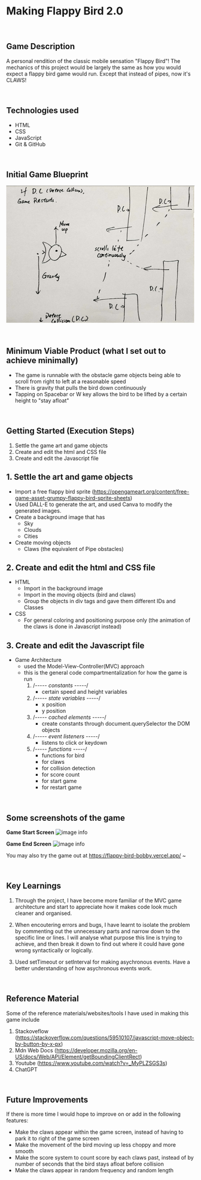 # Making Flappy Bird 2.0

<br>

## Game Description 
A personal rendition of the classic mobile sensation "Flappy Bird"! The mechanics of this project would be largely the same as how you would expect a flappy bird game would run. Except that instead of pipes, now it's CLAWS!

<br>

## Technologies used
- HTML
- CSS
- JavaScript
- Git & GitHub

<br>

## Initial Game Blueprint
![image info](./flappy-bird/screenshots/Game%20Layout.png)

<br>

## Minimum Viable Product (what I set out to achieve minimally)
- The game is runnable with the obstacle game objects being able to scroll from right to left at a reasonable speed
- There is gravity that pulls the bird down continuously
- Tapping on Spacebar or W key allows the bird to be lifted by a certain height to "stay afloat"

<br>

## Getting Started (Execution Steps)
1. Settle the game art and game objects
2. Create and edit the html and CSS file
3. Create and edit the Javascript file

## 1. Settle the art and game objects
- Import a free flappy bird sprite (https://opengameart.org/content/free-game-asset-grumpy-flappy-bird-sprite-sheets)
- Used DALL-E to generate the art, and used Canva to modify the generated images.
- Create a background image that has
    - Sky
    - Clouds
    - Cities
- Create moving objects
    - Claws (the equivalent of Pipe obstacles)

## 2. Create and edit the html and CSS file
- HTML
    - Import in the background image
    - Import in the moving objects (bird and claws)
    - Group the objects in div tags and gave them different IDs and Classes
- CSS
    - For general coloring and positioning purpose only (the animation of the claws is done in Javascript instead)

## 3. Create and edit the Javascript file
- Game Architecture
    - used the Model-View-Controller(MVC) approach
    - this is the general code compartmentalization for how the game is run
        1. /*----- constants -----*/
            - certain speed and height variables
        2. /*----- state variables -----*/
            - x position 
            - y position
        3. /*----- cached elements  -----*/
            - create constants through document.querySelector the DOM objects
        4. /*----- event listeners -----*/
            - listens to click or keydown
        5. /*----- functions -----*/
            - functions for bird
            - for claws
            - for collision detection
            - for score count
            - for start game
            - for restart game

<br>

## Some screenshots of the game
**Game Start Screen**
![image info](./flappy-bird/screenshots/GameStart%20Screen.png)

**Game End Screen**
![image info](./flappy-bird/screenshots/GameOver%20Screen.png)

You may also try the game out at https://flappy-bird-bobby.vercel.app/ ~

<br>

## Key Learnings
1. Through the project, I have become more familiar of the MVC game architecture and start to appreciate how it makes code look much cleaner and organised.

2. When encoutering errors and bugs, I have learnt to isolate the problem by commenting out the unnecessary parts and narrow down to the specific line or lines. I will analyse what purpose this line is trying to achieve, and then break it down to find out where it could have gone wrong syntactically or logically.

3. Used setTimeout or setInterval for making asychronous events. Have a better understanding of how asychronous events work.

<br>

## Reference Material
Some of the reference materials/websites/tools I have used in making this game include
1. Stackoveflow (https://stackoverflow.com/questions/59510107/javascript-move-object-by-button-by-x-px)
2. Mdn Web Docs (https://developer.mozilla.org/en-US/docs/Web/API/Element/getBoundingClientRect)
3. Youtube (https://www.youtube.com/watch?v=_MyPLZSGS3s)
4. ChatGPT 

<br>

## Future Improvements
If there is more time I would hope to improve on or add in the following features:
- Make the claws appear within the game screen, instead of having to park it to right of the game screen
- Make the movement of the bird moving up less choppy and more smooth
- Make the score system to count score by each claws past, instead of by number of seconds that the bird stays afloat before collision
- Make the claws appear in random frequency and random length





